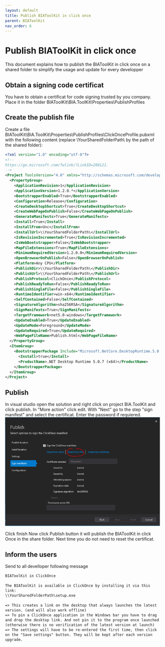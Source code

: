 ```yaml
---
layout: default
title: Publish BIAToolKit in click once 
parent: BIAToolKit
nav_order: 6
---
```


# Publish BIAToolKit in click once
This document explains how to publish the BIAToolKit in click once on a shared folder to simplify the usage and update for every developper

## Obtain a signing code certificat
You have to obtain a certificat for code signing trusted by you company.
Place it in the folder BIAToolKit\BIA.ToolKit\Properties\PublishProfiles

## Create the publish file
Create a file BIAToolKit\BIA.ToolKit\Properties\PublishProfiles\ClickOnceProfile.pubxml
with the following content (replace \\YourSharedFolderPath\ by the path of the shared folder):

```xml
<?xml version="1.0" encoding="utf-8"?>
<!--
https://go.microsoft.com/fwlink/?LinkID=208121. 
-->
<Project ToolsVersion="4.0" xmlns="http://schemas.microsoft.com/developer/msbuild/2003">
  <PropertyGroup>
    <ApplicationRevision>1</ApplicationRevision>
    <ApplicationVersion>1.2.0.*</ApplicationVersion>
    <BootstrapperEnabled>True</BootstrapperEnabled>
    <Configuration>Release</Configuration>
    <CreateDesktopShortcut>True</CreateDesktopShortcut>
    <CreateWebPageOnPublish>False</CreateWebPageOnPublish>
    <GenerateManifests>True</GenerateManifests>
    <Install>True</Install>
    <InstallFrom>Unc</InstallFrom>
    <InstallUrl>\\YourSharedFolderPath\</InstallUrl>
    <IsRevisionIncremented>True</IsRevisionIncremented>
    <IsWebBootstrapper>False</IsWebBootstrapper>
    <MapFileExtensions>True</MapFileExtensions>
    <MinimumRequiredVersion>1.2.0.0</MinimumRequiredVersion>
    <OpenBrowserOnPublish>False</OpenBrowserOnPublish>
    <Platform>Any CPU</Platform>
    <PublishDir>\\YourSharedFolderPath\</PublishDir>
    <PublishUrl>\\YourSharedFolderPath\</PublishUrl>
    <PublishProtocol>ClickOnce</PublishProtocol>
    <PublishReadyToRun>False</PublishReadyToRun>
    <PublishSingleFile>False</PublishSingleFile>
    <RuntimeIdentifier>win-x64</RuntimeIdentifier>
    <SelfContained>False</SelfContained>
    <SignatureAlgorithm>sha256RSA</SignatureAlgorithm>
    <SignManifests>True</SignManifests>
    <TargetFramework>net5.0-windows</TargetFramework>
    <UpdateEnabled>True</UpdateEnabled>
    <UpdateMode>Foreground</UpdateMode>
    <UpdateRequired>True</UpdateRequired>
    <WebPageFileName>Publish.html</WebPageFileName>
  </PropertyGroup>
  <ItemGroup>
    <BootstrapperPackage Include="Microsoft.NetCore.DesktopRuntime.5.0.x64">
      <Install>true</Install>
      <ProductName>.NET Desktop Runtime 5.0.7 (x64)</ProductName>
    </BootstrapperPackage>
  </ItemGroup>
</Project>
```

## Publish
In visual studio open the solution and right click on project BIA.ToolKit and click publish.
In "More action" click edit.
With "Next" go to the step "sign manifest" and select the certificat. Enter the password if requiered.
![BIAToolKit Click Once Certif](../Images/BIAToolKit/ClickOnceCert.PNG)

Click finish
Now click Publish button it will publish the BIAToolKit in click Once in the share folder.
Next time you do not need to reset the certificat.

## Inform the users
Send to all develloper following message
```
BIAToolKit in ClickOnce

The BIAToolKit is available in ClickOnce by installing it via this link:
\\YourSharedFolderPath\setup.exe

=> This creates a link on the desktop that always launches the latest version. (and will also work offline)
=> To pin a ClickOnce application in the Windows bar you have to drag and drop the desktop link. And not pin it to the program once launched (otherwise there is no verification of the latest version at launch)
=> The settings will have to be re-entered the first time, then click on the "Save settings" button. They will be kept after each version upgrade.
```